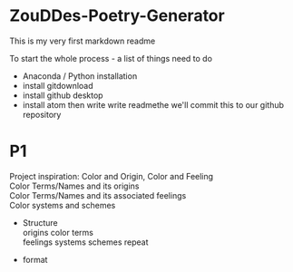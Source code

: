 # ZouDDes-Poetry-Generator

This is my very first markdown readme

To start the whole process - a list of things need to do
* Anaconda / Python installation
* install gitdownload
* install github desktop
* install atom
then write write readmethe we'll commit this to our github repository

# P1

Project inspiration: Color and Origin, Color and Feeling  
Color Terms/Names and its origins  
Color Terms/Names and its associated feelings  
Color systems and schemes    

* Structure  
  origins
  color terms  
  feelings
  systems
  schemes
  repeat

* format  

